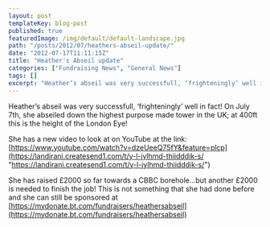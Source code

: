 ```yaml
---
layout: post
templateKey: blog-post
published: true
featuredImage: /img/default/default-landscape.jpg
path: "/posts/2012/07/heathers-abseil-update/"
date: "2012-07-17T11:11:15Z"
title: "Heather's Abseil update"
categories: ["Fundraising News", "General News"]
tags: []
excerpt: "Heather’s abseil was very successfull, ‘frighteningly’ well in fact! On July 7th, she abseiled down..."
---
```


Heather’s abseil was very successfull, ‘frighteningly’ well in fact! On July 7th, she abseiled down the highest purpose made tower in the UK; at 400ft this is the height of the London Eye!

She has a new video to look at on YouTube at the link: [https://www.youtube.com/watch?v=dzeUeeQ75fY&feature=plcp](https://landirani.createsend1.com/t/y-l-jylhmd-thiidddik-s/ "https://landirani.createsend1.com/t/y-l-jylhmd-thiidddik-s/")

She has raised £2000 so far towards a CBBC borehole...but another £2000 is needed to finish the job! This is not something that she had done before and she can still be sponsored at [https://mydonate.bt.com/fundraisers/heathersabseil](https://mydonate.bt.com/fundraisers/heathersabseil)
